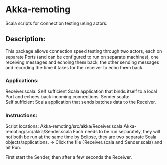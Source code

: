 # Akka-remoting
Scala scripts for connection testing using actors.

## Description: 
This package allows connection speed testing through two actors, each on separate Ports (and can be configured to 
run on separate machines), one receiving messages and echoing them back, the other sending messages and recording 
the time it takes for the receiver to echo them back.
	
###	Applications: 
Receiver.scala: 
Self sufficient Scala application that binds itself to a local Port and echoes back incoming connections.
Sender.scala:	
Self sufficient Scala application that sends batches data to the Receiver.
	
###	Instructions: 
Script locations: Akka-remoting/src/akka/Receiver.scala
Akka-remoting/src/akka/Sender.scala
Each needs to be run separately, they will not both be run at the same time by Eclipse, they are two separate Scala 
objects/applications.
=> Click the file (Receiver.scala and Sender.scala) and hit Run.
		
First start the Sender, then after a few seconds the Receiver. 
